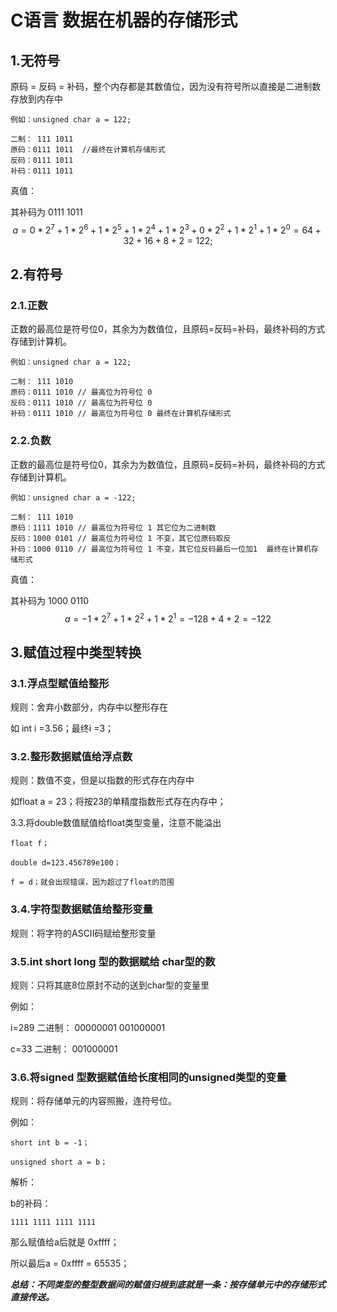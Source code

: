 # C语言 数据在机器的存储形式

## 1.无符号

原码 = 反码 = 补码，整个内存都是其数值位，因为没有符号所以直接是二进制数存放到内存中

```
例如：unsigned char a = 122;

二制： 111 1011
原码：0111 1011  //最终在计算机存储形式
反码：0111 1011
补码：0111 1011 
```

真值：

其补码为 0111 1011
$$
a = 0*2^7 + 1*2^6 + 1*2^5 + 1*2^4 + 1*2^3+  0*2^2+1*2^1+1*2^0 
  = 64+32+16+8+2 
  = 122;
$$

## 2.有符号

### 2.1.正数

正数的最高位是符号位0，其余为为数值位，且原码=反码=补码，最终补码的方式存储到计算机。

```
例如：unsigned char a = 122;

二制： 111 1010
原码：0111 1010 // 最高位为符号位 0
反码：0111 1010 // 最高位为符号位 0
补码：0111 1010 // 最高位为符号位 0 最终在计算机存储形式
```

### 2.2.负数

正数的最高位是符号位0，其余为为数值位，且原码=反码=补码，最终补码的方式存储到计算机。

```
例如：unsigned char a = -122;

二制： 111 1010
原码：1111 1010 // 最高位为符号位 1 其它位为二进制数
反码：1000 0101 // 最高位为符号位 1 不变，其它位原码取反
补码：1000 0110 // 最高位为符号位 1 不变，其它位反码最后一位加1  最终在计算机存储形式
```

真值：

其补码为  1000 0110 
$$
a = -1*2^7 + 1*2^2 +1*2^1 = -128+4+2=-122
$$

## 3.赋值过程中类型转换

### 3.1.浮点型赋值给整形

规则：舍弃小数部分，内存中以整形存在

如 int i =3.56；最终i =3；

### 3.2.整形数据赋值给浮点数

规则：数值不变，但是以指数的形式存在内存中

如float a = 23；将按23的单精度指数形式存在内存中；

3.3.将double数值赋值给float类型变量，注意不能溢出

```
float f；

double d=123.456789e100；

f = d；就会出现错误，因为超过了float的范围
```



### 3.4.字符型数据赋值给整形变量

规则：将字符的ASCII码赋给整形变量

### 3.5.int short long 型的数据赋给 char型的数

规则：只将其底8位原封不动的送到char型的变量里

例如：

i=289 二进制： 00000001 001000001

c=33  二进制：                    001000001

### 3.6.将signed 型数据赋值给长度相同的unsigned类型的变量

规则：将存储单元的内容照搬，连符号位。

例如：

```
short int b = -1；

unsigned short a = b；
```

解析：

b的补码：

```
1111 1111 1111 1111
```

那么赋值给a后就是 0xffff；

所以最后a = 0xffff = 65535；

***总结：不同类型的整型数据间的赋值归根到底就是一条：按存储单元中的存储形式直接传送。***